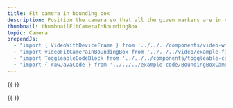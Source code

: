 ```yaml
---
title: Fit camera in bounding box
description: Position the camera so that all the given markers are in view.
thumbnail: thumbnailFitCameraInBoundingBox
topic: Camera
prependJs:
  - "import { VideoWithDeviceFrame } from '../../../components/video-with-device-frame'"
  - "import videoFitCameraInBoundingBox from '../../../video/example-fitcamerainboundingbox.mp4'"
  - "import ToggleableCodeBlock from '../../../components/toggleable-code-block'"
  - "import { rawJavaCode } from '../../../example-code/BoundingBoxCameraActivity.js'"
---
```


{{
  <VideoWithDeviceFrame 
    videoFile={videoFitCameraInBoundingBox}
    rotation="vertical"
    device="pixel-2"
  />
}}

<!-- Any notes about this example would go here.  -->

{{
  <ToggleableCodeBlock 
    java={rawJavaCode}
  />
}}
